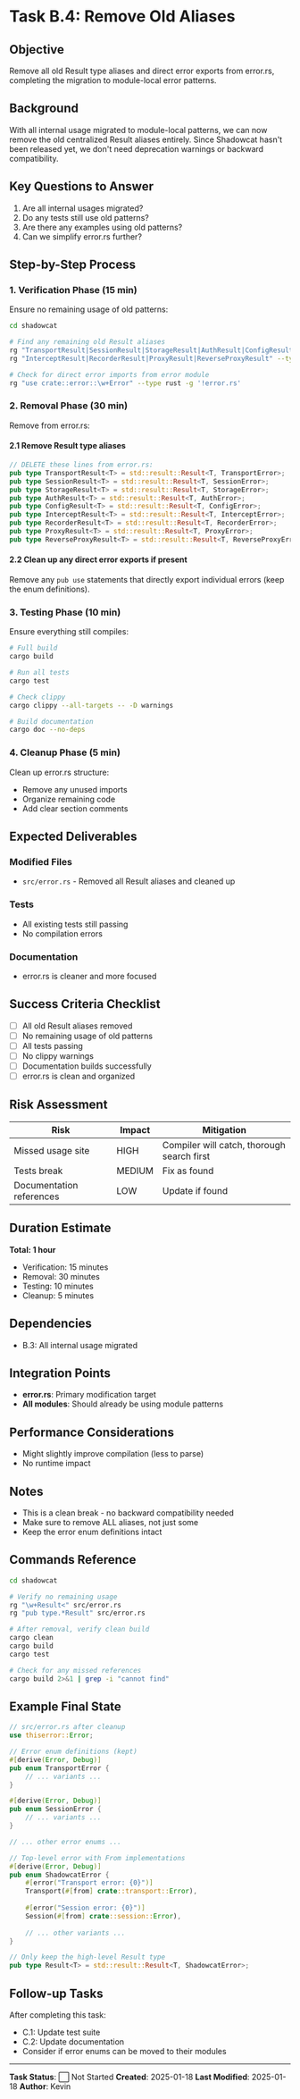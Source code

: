 # Task B.4: Remove Old Aliases

## Objective

Remove all old Result type aliases and direct error exports from error.rs, completing the migration to module-local error patterns.

## Background

With all internal usage migrated to module-local patterns, we can now remove the old centralized Result aliases entirely. Since Shadowcat hasn't been released yet, we don't need deprecation warnings or backward compatibility.

## Key Questions to Answer

1. Are all internal usages migrated?
2. Do any tests still use old patterns?
3. Are there any examples using old patterns?
4. Can we simplify error.rs further?

## Step-by-Step Process

### 1. Verification Phase (15 min)

Ensure no remaining usage of old patterns:

```bash
cd shadowcat

# Find any remaining old Result aliases
rg "TransportResult|SessionResult|StorageResult|AuthResult|ConfigResult" --type rust
rg "InterceptResult|RecorderResult|ProxyResult|ReverseProxyResult" --type rust

# Check for direct error imports from error module
rg "use crate::error::\w+Error" --type rust -g '!error.rs'
```

### 2. Removal Phase (30 min)

Remove from error.rs:

#### 2.1 Remove Result type aliases
```rust
// DELETE these lines from error.rs:
pub type TransportResult<T> = std::result::Result<T, TransportError>;
pub type SessionResult<T> = std::result::Result<T, SessionError>;
pub type StorageResult<T> = std::result::Result<T, StorageError>;
pub type AuthResult<T> = std::result::Result<T, AuthError>;
pub type ConfigResult<T> = std::result::Result<T, ConfigError>;
pub type InterceptResult<T> = std::result::Result<T, InterceptError>;
pub type RecorderResult<T> = std::result::Result<T, RecorderError>;
pub type ProxyResult<T> = std::result::Result<T, ProxyError>;
pub type ReverseProxyResult<T> = std::result::Result<T, ReverseProxyError>;
```

#### 2.2 Clean up any direct error exports if present
Remove any `pub use` statements that directly export individual errors (keep the enum definitions).

### 3. Testing Phase (10 min)

Ensure everything still compiles:

```bash
# Full build
cargo build

# Run all tests
cargo test

# Check clippy
cargo clippy --all-targets -- -D warnings

# Build documentation
cargo doc --no-deps
```

### 4. Cleanup Phase (5 min)

Clean up error.rs structure:
- Remove any unused imports
- Organize remaining code
- Add clear section comments

## Expected Deliverables

### Modified Files
- `src/error.rs` - Removed all Result aliases and cleaned up

### Tests
- All existing tests still passing
- No compilation errors

### Documentation
- error.rs is cleaner and more focused

## Success Criteria Checklist

- [ ] All old Result aliases removed
- [ ] No remaining usage of old patterns
- [ ] All tests passing
- [ ] No clippy warnings
- [ ] Documentation builds successfully
- [ ] error.rs is clean and organized

## Risk Assessment

| Risk | Impact | Mitigation |
|------|--------|------------|
| Missed usage site | HIGH | Compiler will catch, thorough search first |
| Tests break | MEDIUM | Fix as found |
| Documentation references | LOW | Update if found |

## Duration Estimate

**Total: 1 hour**
- Verification: 15 minutes
- Removal: 30 minutes
- Testing: 10 minutes
- Cleanup: 5 minutes

## Dependencies

- B.3: All internal usage migrated

## Integration Points

- **error.rs**: Primary modification target
- **All modules**: Should already be using module patterns

## Performance Considerations

- Might slightly improve compilation (less to parse)
- No runtime impact

## Notes

- This is a clean break - no backward compatibility needed
- Make sure to remove ALL aliases, not just some
- Keep the error enum definitions intact

## Commands Reference

```bash
cd shadowcat

# Verify no remaining usage
rg "\w+Result<" src/error.rs
rg "pub type.*Result" src/error.rs

# After removal, verify clean build
cargo clean
cargo build
cargo test

# Check for any missed references
cargo build 2>&1 | grep -i "cannot find"
```

## Example Final State

```rust
// src/error.rs after cleanup
use thiserror::Error;

// Error enum definitions (kept)
#[derive(Error, Debug)]
pub enum TransportError {
    // ... variants ...
}

#[derive(Error, Debug)]
pub enum SessionError {
    // ... variants ...
}

// ... other error enums ...

// Top-level error with From implementations
#[derive(Error, Debug)]
pub enum ShadowcatError {
    #[error("Transport error: {0}")]
    Transport(#[from] crate::transport::Error),
    
    #[error("Session error: {0}")]
    Session(#[from] crate::session::Error),
    
    // ... other variants ...
}

// Only keep the high-level Result type
pub type Result<T> = std::result::Result<T, ShadowcatError>;
```

## Follow-up Tasks

After completing this task:
- C.1: Update test suite
- C.2: Update documentation
- Consider if error enums can be moved to their modules

---

**Task Status**: ⬜ Not Started
**Created**: 2025-01-18
**Last Modified**: 2025-01-18
**Author**: Kevin